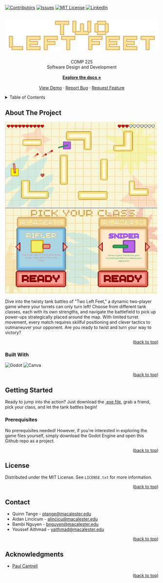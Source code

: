 <a name="readme-top"></a>

[![Contributors][contributors-shield]][contributors-url]
[![Issues][issues-shield]][issues-url]
[![MIT License][license-shield]][license-url]
[![LinkedIn][linkedin-shield]][linkedin-url]



<!-- PROJECT LOGO -->
<br />
<div align="center">
  <a href="https://github.com/aidan-lincicum/TwoLeftFeet">
    <img src="Assets/Images/gametitle.png" alt="Logo">
  </a>

<h3 align="center"></h3>

  <p align="center">
    COMP 225
    <br />
    Software Design and Development
    <br />
    <br />
    <a href="https://github.com/aidan-lincicum/TwoLeftFeet"><strong>Explore the docs »</strong></a>
    <br />
    <br />
    <a href="https://github.com/github_username/repo_name](https://github.com/aidan-lincicum/TwoLeftFeet/blob/main/TwoLeftFeet.exe">View Demo</a>
    ·
    <a href="https://github.com/aidan-lincicum/TwoLeftFeet/issues/new?labels=bug&template=bug-report---.md">Report Bug</a>
    ·
    <a href="https://github.com/aidan-lincicum/TwoLeftFeet/issues/new?labels=enhancement&template=feature-request---.md">Request Feature</a>
  </p>
</div>



<!-- TABLE OF CONTENTS -->
<details>
  <summary>Table of Contents</summary>
  <ol>
    <li>
      <a href="#about-the-project">About The Project</a>
      <ul>
        <li><a href="#built-with">Built With</a></li>
      </ul>
    </li>
    <li>
      <a href="#getting-started">Getting Started</a>
      <ul>
        <li><a href="#prerequisites">Prerequisites</a></li>
      </ul>
    </li>
    <li><a href="#license">License</a></li>
    <li><a href="#contact">Contact</a></li>
    <li><a href="#acknowledgments">Acknowledgments</a></li>
  </ol>
</details>



<!-- ABOUT THE PROJECT -->
## About The Project

<p float="left">
  <img src="Images/gameplay_img.png" width="500" />
  <img src="Images/charselec_img.png" width="500" /> 
</p>


Dive into the twisty tank battles of "Two Left Feet," a dynamic two-player game where your turrets can only turn left! Choose from different tank classes, each with its own strengths, and navigate the battlefield to pick up power-ups strategically placed around the map. With limited turret movement, every match requires skillful positioning and clever tactics to outmaneuver your opponent. Are you ready to twist and turn your way to victory?

<p align="right">(<a href="#readme-top">back to top</a>)</p>



### Built With

![Godot](https://img.shields.io/badge/Godot-478CBF?style=for-the-badge&logo=GodotEngine&logoColor=white)
![Canva](https://img.shields.io/badge/Canva-%2300C4CC.svg?&style=for-the-badge&logo=Canva&logoColor=white)

<p align="right">(<a href="#readme-top">back to top</a>)</p>



<!-- GETTING STARTED -->
## Getting Started

Ready to jump into the action? Just download the [.exe file](https://github.com/aidan-lincicum/TwoLeftFeet/blob/main/TwoLeftFeet.exe), grab a friend, pick your class, and let the tank battles begin!

### Prerequisites

No prerequisites needed! However, if you're interested in exploring the game files yourself, simply download the Godot Engine and open this Github repo as a project.

<p align="right">(<a href="#readme-top">back to top</a>)</p>

<!-- LICENSE -->
## License

Distributed under the MIT License. See `LICENSE.txt` for more information.

<p align="right">(<a href="#readme-top">back to top</a>)</p>



<!-- CONTACT -->
## Contact

* Quinn Tange - qtange@macalester.edu
* Aidan Lincicum - alincicu@macalester.edu
* Bambi Nguyen - bnguyen@macalester.edu 
* Youssef Aithmad - yaithmad@macalester.edu

<p align="right">(<a href="#readme-top">back to top</a>)</p>

<!-- ACKNOWLEDGMENTS -->
## Acknowledgments

* [Paul Cantrell](https://www.macalester.edu/mscs/facultystaff/paulcantrell/)

<p align="right">(<a href="#readme-top">back to top</a>)</p>


<!-- MARKDOWN LINKS & IMAGES -->
<!-- https://www.markdownguide.org/basic-syntax/#reference-style-links -->
[contributors-shield]: https://img.shields.io/github/contributors/aidan-lincicum/TwoLeftFeet.svg?style=for-the-badge
[contributors-url]: https://github.com/aidan-lincicum/TwoLeftFeet/graphs/contributors
[issues-shield]: https://img.shields.io/github/issues/aidan-lincicum/TwoLeftFeet.svg?style=for-the-badge
[issues-url]: https://github.com/aidan-lincicum/TwoLeftFeet/issues
[license-shield]: https://img.shields.io/github/license/othneildrew/Best-README-Template.svg?style=for-the-badge
[license-url]: https://github.com/aidan-lincicum/TwoLeftFeet/LICENSE.txt
[linkedin-shield]: https://img.shields.io/badge/-LinkedIn-black.svg?style=for-the-badge&logo=linkedin&colorB=555
[linkedin-url]: https://linkedin.com/in/linkedin_username
<!-- PUT IN YOUR LINKEDIN URL ABOVE-->
[product-screenshot]: Images/gameplay_img.png
